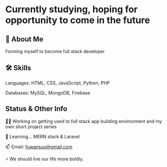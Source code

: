 
# Currently studying, hoping for opportunity to come in the future




## 🚀 About Me
Forming myself to become full stack developer


## 🛠 Skills
Languages: HTML, CSS, JavaScript, Python, PHP

Databases: MySQL, MongoDB, Firebase


## Status & Other Info
👩‍💻 Working on getting used to full stack app building environment and my own short project series

🧠 Learning... MERN stack & Laravel

📫 Email: fuwansuu@gmail.com

⚡️ We should live our life more boldly.

